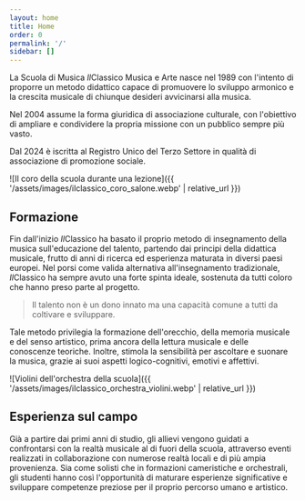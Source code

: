 ```yaml
---
layout: home
title: Home
order: 0
permalink: '/'
sidebar: []
---
```


La Scuola di Musica *Il*Classico Musica e Arte nasce nel 1989 con l'intento di proporre un metodo didattico capace di promuovere lo sviluppo armonico e la crescita musicale di chiunque desideri avvicinarsi alla musica.

Nel 2004 assume la forma giuridica di associazione culturale, con l'obiettivo di ampliare e condividere la propria missione con un pubblico sempre più vasto.

Dal 2024 è iscritta al Registro Unico del Terzo Settore in qualità di associazione di promozione sociale.

![Il coro della scuola durante una lezione]({{ '/assets/images/ilclassico_coro_salone.webp' | relative_url }})

## Formazione
Fin dall'inizio *Il*Classico ha basato il proprio metodo di insegnamento della musica sull'educazione del talento, partendo dai principi della didattica musicale, frutto di anni di ricerca ed esperienza maturata in diversi paesi europei. Nel porsi come valida alternativa all'insegnamento tradizionale, *Il*Classico ha sempre avuto una forte spinta ideale, sostenuta da tutti coloro che hanno preso parte al progetto.

> Il talento non è un dono innato ma una capacità comune a tutti da coltivare e sviluppare.

Tale metodo privilegia la formazione dell'orecchio, della memoria musicale e del senso artistico, prima ancora della lettura musicale e delle conoscenze teoriche. Inoltre, stimola la sensibilità per ascoltare e suonare la musica, grazie ai suoi aspetti logico-cognitivi, emotivi e affettivi.

![Violini dell'orchestra della scuola]({{ '/assets/images/ilclassico_orchestra_violini.webp' | relative_url }})

## Esperienza sul campo
Già a partire dai primi anni di studio, gli allievi vengono guidati a confrontarsi con la realtà musicale al di fuori della scuola, attraverso eventi realizzati in collaborazione con numerose realtà locali e di più ampia provenienza. Sia come solisti che in formazioni cameristiche e orchestrali, gli studenti hanno così l'opportunità di maturare esperienze significative e sviluppare competenze preziose per il proprio percorso umano e artistico.

